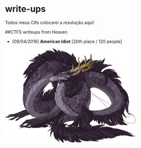 # write-ups

Todos meus Ctfs colocarei a resolução aqui!

##CTFS writeups from Heaven
* [09/04/2016] **American Idiot** [20th place / 120 people]

![logo](logo.png)
